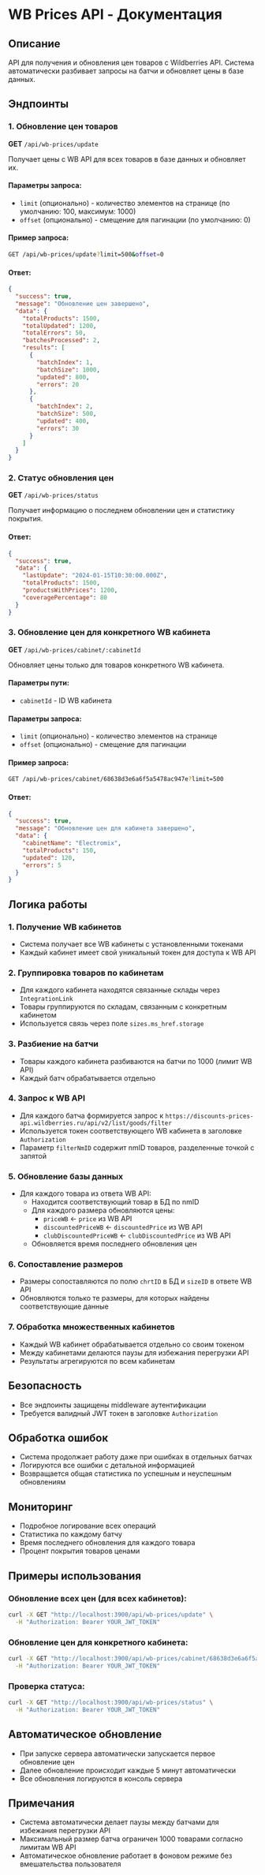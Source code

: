 # WB Prices API - Документация

## Описание
API для получения и обновления цен товаров с Wildberries API. Система автоматически разбивает запросы на батчи и обновляет цены в базе данных.

## Эндпоинты

### 1. Обновление цен товаров
**GET** `/api/wb-prices/update`

Получает цены с WB API для всех товаров в базе данных и обновляет их.

#### Параметры запроса:
- `limit` (опционально) - количество элементов на странице (по умолчанию: 100, максимум: 1000)
- `offset` (опционально) - смещение для пагинации (по умолчанию: 0)

#### Пример запроса:
```bash
GET /api/wb-prices/update?limit=500&offset=0
```

#### Ответ:
```json
{
  "success": true,
  "message": "Обновление цен завершено",
  "data": {
    "totalProducts": 1500,
    "totalUpdated": 1200,
    "totalErrors": 50,
    "batchesProcessed": 2,
    "results": [
      {
        "batchIndex": 1,
        "batchSize": 1000,
        "updated": 800,
        "errors": 20
      },
      {
        "batchIndex": 2,
        "batchSize": 500,
        "updated": 400,
        "errors": 30
      }
    ]
  }
}
```

### 2. Статус обновления цен
**GET** `/api/wb-prices/status`

Получает информацию о последнем обновлении цен и статистику покрытия.

#### Ответ:
```json
{
  "success": true,
  "data": {
    "lastUpdate": "2024-01-15T10:30:00.000Z",
    "totalProducts": 1500,
    "productsWithPrices": 1200,
    "coveragePercentage": 80
  }
}
```

### 3. Обновление цен для конкретного WB кабинета
**GET** `/api/wb-prices/cabinet/:cabinetId`

Обновляет цены только для товаров конкретного WB кабинета.

#### Параметры пути:
- `cabinetId` - ID WB кабинета

#### Параметры запроса:
- `limit` (опционально) - количество элементов на странице
- `offset` (опционально) - смещение для пагинации

#### Пример запроса:
```bash
GET /api/wb-prices/cabinet/68638d3e6a6f5a5478ac947e?limit=500
```

#### Ответ:
```json
{
  "success": true,
  "message": "Обновление цен для кабинета завершено",
  "data": {
    "cabinetName": "Electromix",
    "totalProducts": 150,
    "updated": 120,
    "errors": 5
  }
}
```



## Логика работы

### 1. Получение WB кабинетов
- Система получает все WB кабинеты с установленными токенами
- Каждый кабинет имеет свой уникальный токен для доступа к WB API

### 2. Группировка товаров по кабинетам
- Для каждого кабинета находятся связанные склады через `IntegrationLink`
- Товары группируются по складам, связанным с конкретным кабинетом
- Используется связь через поле `sizes.ms_href.storage`

### 3. Разбиение на батчи
- Товары каждого кабинета разбиваются на батчи по 1000 (лимит WB API)
- Каждый батч обрабатывается отдельно

### 4. Запрос к WB API
- Для каждого батча формируется запрос к `https://discounts-prices-api.wildberries.ru/api/v2/list/goods/filter`
- Используется токен соответствующего WB кабинета в заголовке `Authorization`
- Параметр `filterNmID` содержит nmID товаров, разделенные точкой с запятой

### 5. Обновление базы данных
- Для каждого товара из ответа WB API:
  - Находится соответствующий товар в БД по nmID
  - Для каждого размера обновляются цены:
    - `priceWB` ← `price` из WB API
    - `discountedPriceWB` ← `discountedPrice` из WB API
    - `clubDiscountedPriceWB` ← `clubDiscountedPrice` из WB API
  - Обновляется время последнего обновления цен

### 6. Сопоставление размеров
- Размеры сопоставляются по полю `chrtID` в БД и `sizeID` в ответе WB API
- Обновляются только те размеры, для которых найдены соответствующие данные

### 7. Обработка множественных кабинетов
- Каждый WB кабинет обрабатывается отдельно со своим токеном
- Между кабинетами делаются паузы для избежания перегрузки API
- Результаты агрегируются по всем кабинетам

## Безопасность
- Все эндпоинты защищены middleware аутентификации
- Требуется валидный JWT токен в заголовке `Authorization`

## Обработка ошибок
- Система продолжает работу даже при ошибках в отдельных батчах
- Логируются все ошибки с детальной информацией
- Возвращается общая статистика по успешным и неуспешным обновлениям

## Мониторинг
- Подробное логирование всех операций
- Статистика по каждому батчу
- Время последнего обновления для каждого товара
- Процент покрытия товаров ценами

## Примеры использования

### Обновление всех цен (для всех кабинетов):
```bash
curl -X GET "http://localhost:3900/api/wb-prices/update" \
  -H "Authorization: Bearer YOUR_JWT_TOKEN"
```

### Обновление цен для конкретного кабинета:
```bash
curl -X GET "http://localhost:3900/api/wb-prices/cabinet/68638d3e6a6f5a5478ac947e" \
  -H "Authorization: Bearer YOUR_JWT_TOKEN"
```

### Проверка статуса:
```bash
curl -X GET "http://localhost:3900/api/wb-prices/status" \
  -H "Authorization: Bearer YOUR_JWT_TOKEN"
```



## Автоматическое обновление
- При запуске сервера автоматически запускается первое обновление цен
- Далее обновление происходит каждые 5 минут автоматически
- Все обновления логируются в консоль сервера

## Примечания
- Система автоматически делает паузы между батчами для избежания перегрузки API
- Максимальный размер батча ограничен 1000 товарами согласно лимитам WB API
- Автоматическое обновление работает в фоновом режиме без вмешательства пользователя 